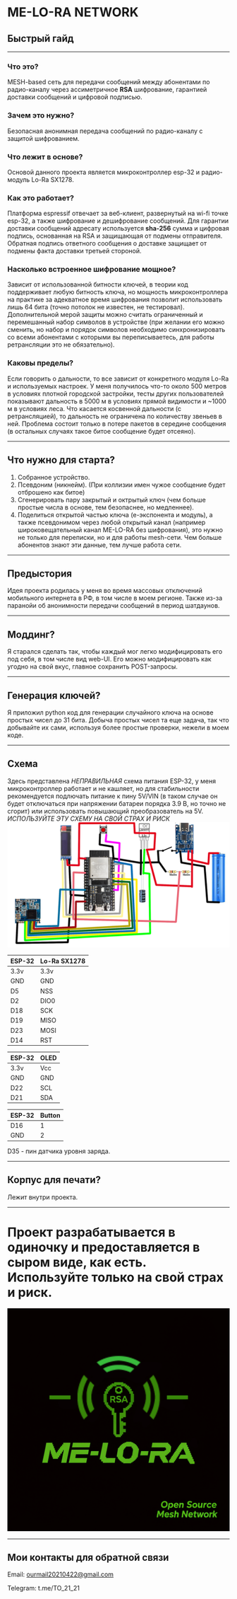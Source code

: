 # ME-LO-RA NETWORK #
## Быстрый гайд ##

----------
### Что это? ###
MESH-based сеть для передачи сообщений между абонентами по радио-каналу через ассиметричное **RSA** шифрование, гарантией доставки сообщений и цифровой подписью.
### Зачем это нужно? ###
Безопасная анонимная передача сообщений по радио-каналу с защитой шифрованием.
### Что лежит в основе? ###
Основой данного проекта является микроконтроллер esp-32 и радио-модуль Lo-Ra SX1278.
### Как это работает? ###
Платформа espressif отвечает за веб-клиент, развернутый на wi-fi точке esp-32, а также шифрование и дешифрование сообщений.
Для гарантии доставки сообщений адресату используется **sha-256** сумма и цифровая подпись, основанная на RSA и защищающая от подмены отправителя.
Обратная подпись ответного сообщения о доставке защищает от подмены факта доставки третьей стороной.
### Насколько встроенное шифрование мощное? ###
Зависит от использованной битности ключей, в теории код поддерживает любую битность ключа, но мощность микроконтроллера на практике за адекватное время шифрования позволит использовать лишь 64 бита (точно потолок не известен, не тестировал). Дополнительной мерой защиты можно считать ограниченный и перемешанный набор символов в устройстве (при желании его можно сменить, но набор и порядок символов необходимо синхронизировать со всеми абонентами с которыми вы переписываетесь, для работы ретрансляции это не обязательно).
### Каковы пределы? ###
Если говорить о дальности, то все зависит от конкретного модуля Lo-Ra и используемых настроек. У меня получилось что-то около 500 метров в условиях плотной городской застройки, тесты других пользователей показывают дальность в 5000 м в условиях прямой видимости и ~1000 м в условиях леса.
Что касается косвенной дальности (с ретрансляцией), то дальность не ограничена по количеству звеньев в ней. Проблема состоит только в потере пакетов в середине сообщения (в остальных случаях такое битое сообщение будет отсеяно).

----------
## Что нужно для старта? ##

1. Собранное устройство.
2. Псевдоним (никнейм). (При коллизии имен чужое сообщение будет отброшено как битое)
3. Сгенерировать пару закрытый и октрытый ключ (чем больше простые числа в основе, тем безопаснее, но медленнее).
4. Поделиться открытой частью ключа (e-экспонента и модуль), а также псевдонимом через любой открытый канал (например широковещательный канал ME-LO-RA без шифрования), это нужно не только для переписки, но и для работы mesh-сети. Чем больше абонентов знают эти данные, тем лучше работа сети.

----------
## Предыстория ##
Идея проекта родилась у меня во время массовых отключений мобильного интернета в РФ, в том числе в моем регионе. Также из-за паранойи об анонимности передачи сообщений в период шатдаунов.

----------
## Моддинг? ##
Я старался сделать так, чтобы каждый мог легко модифицировать его под себя, в том числе вид web-UI. Его можно модифицировать как угодно на свой вкус, главное сохранить POST-запросы.

----------
## Генерация ключей? ##
Я приложил python код для генерации случайного ключа на основе простых чисел до 31 бита. Добыча простых чисел та еще задача, так что добывайте их сами, используя более простые проверки, нежели в моем коде.

----------
## Схема ##

Здесь представлена *НЕПРАВИЛЬНАЯ* схема питания ESP-32, у меня микроконтроллер работает и не кашляет, но для стабильности рекомендуется подлючать питание к пину 5V/VIN (в таком случае он будет отключаться при напряжении батареи порядка 3.9 В, но точно не сгорит) или использовать повышающий преобразователь на 5V. *ИСПОЛЬЗУЙТЕ ЭТУ СХЕМУ НА СВОЙ СТРАХ И РИСК*
![Схема](ME-LO-RA_UNSTABLE.png)

|ESP-32|Lo-Ra SX1278|
|----------|----------|
|3.3v|3.3v|
|GND|GND|
|D5|NSS|
|D2|DIO0|
|D18|SCK|
|D19|MISO|
|D23|MOSI|
|D14|RST|

ESP-32|OLED|
|----------|----------|
|3.3v|Vcc|
|GND|GND|
|D22|SCL|
|D21|SDA|

ESP-32|Button|
|----------|----------|
|D16|1|
|GND|2|

D35 - пин датчика уровня заряда.

----------
## Корпус для печати? ##
Лежит внутри проекта.

----------
# Проект разрабатывается в одиночку и предоставляется в сыром виде, как есть. Используйте только на свой страх и риск. #

![Схема](logo.png)

----------
## Мои контакты для обратной связи ##
Email: ourmail20210422@gmail.com

Telegram: t.me/TO_21_21
